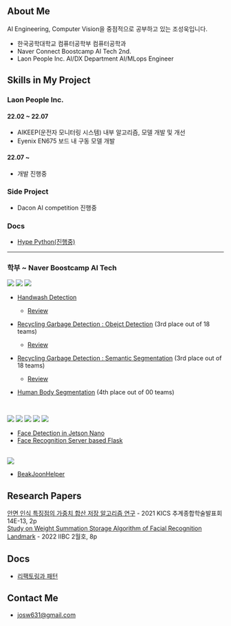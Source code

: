 ## About Me

AI Engineering, Computer Vision을 중점적으로 공부하고 있는 조성욱입니다.  

- 한국공학대학교 컴퓨터공학부 컴퓨터공학과
- Naver Connect Boostcamp AI Tech 2nd.
- Laon People Inc. AI/DX Department AI/MLops Engineer

## Skills in My Project

### Laon People Inc.


#### 22.02 ~ 22.07
- AIKEEP(운전자 모니터링 시스템) 내부 알고리즘, 모델 개발 및 개선
- Eyenix EN675 보드 내 구동 모델 개발   

#### 22.07 ~
- 개발 진행중

### Side Project
- Dacon AI competition 진행중

### Docs
- [Hype Python(진행중)](https://amusing-mile-839.notion.site/Hype-Python-063c26d5069143f48321e6c79c079288)  


---  

### 학부 ~ Naver Boostcamp AI Tech

<img src="https://img.shields.io/badge/Python-3776AB?style=flat-square&logo=Python&logoColor=white"/> <img src="https://img.shields.io/badge/Pytorch-EE4C2C?style=flat-square&logo=Pytorch&logoColor=white"/> <img src="https://img.shields.io/badge/OpenCV-5C3EE8?style=flat-square&logo=OpenCV&logoColor=white"/>

- [Handwash Detection](https://github.com/boostcampaitech2/final-project-level3-cv-04)
	- [Review](https://ukcastle.github.io/ai/bc/2022/01/22/final_main/)
	
- [Recycling Garbage Detection : Obejct Detection](https://github.com/boostcampaitech2/object-detection-level2-cv-04) (3rd place out of 18 teams)   
	- [Review](https://ukcastle.github.io/ai/bc/2021/12/14/objdet_main/) 

- [Recycling Garbage Detection : Semantic Segmentation](https://github.com/boostcampaitech2/semantic-segmentation-level2-cv-04) (3rd place out of 18 teams)  
	- [Review](https://ukcastle.github.io/ai/bc/2021/12/14/semantic_seg_main/)
	
- [Human Body Segmentation](https://github.com/potato-farm/alchera-ai-challenge) (4th place out of 00 teams)  
<br>

<img src="https://img.shields.io/badge/Python-3776AB?style=flat-square&logo=Python&logoColor=white"/> <img src="https://img.shields.io/badge/Linux-FCC624?style=flat-square&logo=Linux&logoColor=white"/> <img src="https://img.shields.io/badge/GUI-41CD52?style=flat-square&logo=Qt&logoColor=white"/> <img src="https://img.shields.io/badge/Flask-000000?style=flat-square&logo=Flask&logoColor=white"/> <img src="https://img.shields.io/badge/MySQL-4479A1?style=flat-square&logo=MySQL&logoColor=white"/>    

- [Face Detection in Jetson Nano](https://github.com/ukcastle/frames-client)  
- [Face Recognition Server based Flask](https://github.com/ukcastle/frames-classification-server)   

<br>

<img src="https://img.shields.io/badge/Python-3776AB?style=flat-square&logo=Python&logoColor=white"/>  

- [BeakJoonHelper](https://github.com/ukcastle/BaekJoonHelper)  


## Research Papers

[안면 인식 특징점의 가중치 합산 저장 알고리즘 연구](https://www.dbpia.co.kr/Journal/articleDetail?nodeId=NODE11023001) - 2021 KICS 추계종합학술발표회 14E-13, 2p  
[Study on Weight Summation Storage Algorithm of Facial Recognition Landmark](https://www.earticle.net/Article/A408816) - 2022 IIBC 2월호, 8p

## Docs

- [리팩토링과 패턴](https://ukcastle.github.io/refactoring/2021/04/08/RF-Ch2-3/)  
  
## Contact Me

- josw631@gmail.com
